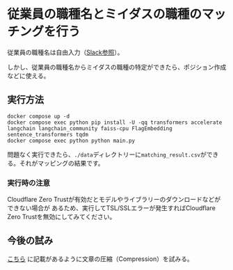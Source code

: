 # 従業員の職種名とミイダスの職種のマッチングを行う
従業員の職種名は自由入力（[Slack参照](https://miidas-dev.slack.com/archives/C03TEGNQPQR/p1722325808858849?thread_ts=1722309809.021989&cid=C03TEGNQPQR)）。

しかし、従業員の職種名からミイダスの職種の特定ができたら、ポジション作成などに使える。

## 実行方法
```
docker compose up -d
docker compose exec python pip install -U -qq transformers accelerate langchain langchain_community faiss-cpu FlagEmbedding sentence_transformers tqdm
docker compose exec python python main.py
```

問題なく実行できたら、`./data`ディレクトリーに`matching_result.csv`ができる。それがマッピングの結果です。

### 実行時の注意
Cloudflare Zero Trustが有効だとモデルやライブラリーのダウンロードなどができない場合が
あるため、実行してTSL/SSLエラーが発生すればCloudflare Zero Trustを無効にしてみてください。

## 今後の試み
[こちら](https://medium.com/@onkarmishra/using-langchain-for-question-answering-on-own-data-3af0a82789ed)
に記載があるように文章の圧縮（Compression）を試みる。
